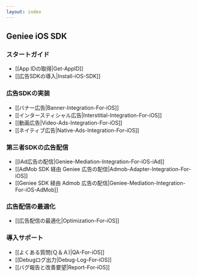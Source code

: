 ```yaml
---
layout: index
---
```

## Geniee iOS SDK

### スタートガイド
  - [[App IDの取得|Get-AppID]]
  - [[広告SDKの導入|Install-iOS-SDK]]

### 広告SDKの実装
  - [[バナー広告|Banner-Integration-For-iOS]]
  - [[インタースティシャル広告|Interstitial-Integration-For-iOS]]
  - [[動画広告|Video-Ads-Integration-For-iOS]]
  - [[ネイティブ広告|Native-Ads-Integration-For-iOS]]

### 第三者SDKの広告配信
  - [[iAd広告の配信|Geniee-Mediation-Integration-For-iOS-iAd]]
  - [[AdMob SDK 経由 Geniee 広告の配信|Admob-Adapter-Integration-For-iOS]]
  - [[Geniee SDK 経由 Admob 広告の配信|Geniee-Mediation-Integration-For-iOS-AdMob]]

### 広告配信の最適化
  - [[広告配信の最適化|Optimization-For-iOS]]

### 導入サポート
  - [[よくある質問(Ｑ＆Ａ)|QA-For-iOS]]
  - [[Debugログ出力|Debug-Log-For-iOS]]
  - [[バグ報告と改善要望|Report-For-iOS]]
